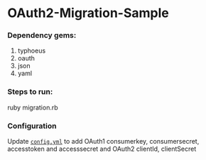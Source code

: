# OAuth2-Migration-Sample
### Dependency gems:
1. typhoeus
2. oauth
3. json
4. yaml

### Steps to run:
ruby migration.rb

### Configuration
Update [`config.yml`](config.yml) to add OAuth1 consumerkey, consumersecret, accesstoken and accesssecret and OAuth2 clientId, clientSecret
